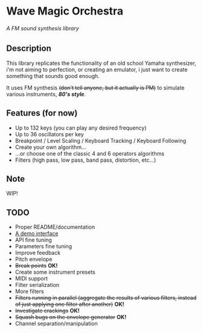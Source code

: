 # Wave Magic Orchestra
###### A FM sound synthesis library


## Description
This library replicates the functionality of an old school Yamaha synthesizer, i'm not aiming to perfection, or creating an emulator, i just want to create something that sounds good enough.

It uses FM synthesis ~~(don't tell anyone, but it actually is PM)~~ to simulate various instruments, ***80's style***.


## Features (for now)
* Up to 132 keys (you can play any desired frequency)
* Up to 36 oscillators per key
* Breakpoint / Level Scaling / Keyboard Tracking / Keyboard Following
* Create your own algorithm...
* ...or choose one of the classic 4 and 6 operators algorithms
* Filters (high pass, low pass, band pass, distortion, etc...)


## Note
WIP!


## TODO
* Proper README/documentation
* [A demo interface](https://github.com/jbatistareis/wmo-operator)
* API fine tuning
* Parameters fine tuning
* Improve feedback
* Pitch envelope
* ~~Break points~~ **OK!**
* Create some instrument presets
* MIDI support
* Filter serialization
* More filters
* ~~Filters running in parallel (aggregate the results of various filters, instead of just applying one filter after another)~~ **OK!**
* ~~Investigate crackings~~ **OK!**
* ~~Squash bugs on the envelope generator~~ **OK!**
* Channel separation/manipulation